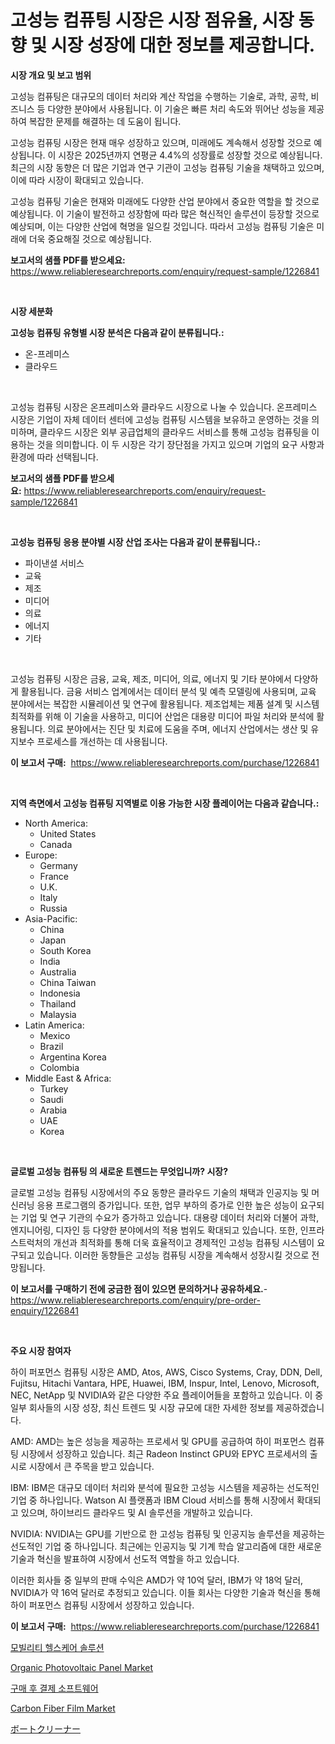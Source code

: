 <p><h1>고성능 컴퓨팅 시장은 시장 점유율, 시장 동향 및 시장 성장에 대한 정보를 제공합니다.</h1></p><p><strong>시장 개요 및 보고 범위</strong></p>
<p><p>고성능 컴퓨팅은 대규모의 데이터 처리와 계산 작업을 수행하는 기술로, 과학, 공학, 비즈니스 등 다양한 분야에서 사용됩니다. 이 기술은 빠른 처리 속도와 뛰어난 성능을 제공하여 복잡한 문제를 해결하는 데 도움이 됩니다.</p><p>고성능 컴퓨팅 시장은 현재 매우 성장하고 있으며, 미래에도 계속해서 성장할 것으로 예상됩니다. 이 시장은 2025년까지 연평균 4.4%의 성장률로 성장할 것으로 예상됩니다. 최근의 시장 동향은 더 많은 기업과 연구 기관이 고성능 컴퓨팅 기술을 채택하고 있으며, 이에 따라 시장이 확대되고 있습니다.</p><p>고성능 컴퓨팅 기술은 현재와 미래에도 다양한 산업 분야에서 중요한 역할을 할 것으로 예상됩니다. 이 기술이 발전하고 성장함에 따라 많은 혁신적인 솔루션이 등장할 것으로 예상되며, 이는 다양한 산업에 혁명을 일으킬 것입니다. 따라서 고성능 컴퓨팅 기술은 미래에 더욱 중요해질 것으로 예상됩니다.</p></p>
<p><strong>보고서의 샘플 PDF를 받으세요:</strong> <a href="https://www.reliableresearchreports.com/enquiry/request-sample/1226841">https://www.reliableresearchreports.com/enquiry/request-sample/1226841</a></p>
<p>&nbsp;</p>
<p><strong>시장 세분화</strong></p>
<p><strong>고성능 컴퓨팅 유형별 시장 분석은 다음과 같이 분류됩니다.:</strong></p>
<p><ul><li>온-프레미스</li><li>클라우드</li></ul></p>
<p>&nbsp;</p>
<p><p>고성능 컴퓨팅 시장은 온프레미스와 클라우드 시장으로 나눌 수 있습니다. 온프레미스 시장은 기업이 자체 데이터 센터에 고성능 컴퓨팅 시스템을 보유하고 운영하는 것을 의미하며, 클라우드 시장은 외부 공급업체의 클라우드 서비스를 통해 고성능 컴퓨팅을 이용하는 것을 의미합니다. 이 두 시장은 각기 장단점을 가지고 있으며 기업의 요구 사항과 환경에 따라 선택됩니다.</p></p>
<p><strong>보고서의 샘플 PDF를 받으세요:</strong>&nbsp;<a href="https://www.reliableresearchreports.com/enquiry/request-sample/1226841">https://www.reliableresearchreports.com/enquiry/request-sample/1226841</a></p>
<p>&nbsp;</p>
<p><strong> 고성능 컴퓨팅 응용 분야별 시장 산업 조사는 다음과 같이 분류됩니다.:</strong></p>
<p><ul><li>파이낸셜 서비스</li><li>교육</li><li>제조</li><li>미디어</li><li>의료</li><li>에너지</li><li>기타</li></ul></p>
<p>&nbsp;</p>
<p><p>고성능 컴퓨팅 시장은 금융, 교육, 제조, 미디어, 의료, 에너지 및 기타 분야에서 다양하게 활용됩니다. 금융 서비스 업계에서는 데이터 분석 및 예측 모델링에 사용되며, 교육 분야에서는 복잡한 시뮬레이션 및 연구에 활용됩니다. 제조업체는 제품 설계 및 시스템 최적화를 위해 이 기술을 사용하고, 미디어 산업은 대용량 미디어 파일 처리와 분석에 활용됩니다. 의료 분야에서는 진단 및 치료에 도움을 주며, 에너지 산업에서는 생산 및 유지보수 프로세스를 개선하는 데 사용됩니다.</p></p>
<p><strong>이 보고서 구매:</strong>&nbsp; <a href="https://www.reliableresearchreports.com/purchase/1226841">https://www.reliableresearchreports.com/purchase/1226841</a></p>
<p>&nbsp;</p>
<p><strong>지역 측면에서 고성능 컴퓨팅 지역별로 이용 가능한 시장 플레이어는 다음과 같습니다.:</strong></p>
<p><ul>
    <li>
        North America:
        <ul>
            <li>United States</li>
            <li>Canada</li>
        </ul>
    </li>
    <li>
        Europe:
        <ul>
            <li>Germany</li>
            <li>France</li>
            <li>U.K.</li>
            <li>Italy</li>
            <li>Russia</li>
        </ul>
    </li>
    <li>
        Asia-Pacific:
        <ul>
            <li>China</li>
            <li>Japan</li>
            <li>South Korea</li>
            <li>India</li>
            <li>Australia</li>
            <li>China Taiwan</li>
            <li>Indonesia</li>
            <li>Thailand</li>
            <li>Malaysia</li>
        </ul>
    </li>
    <li>
        Latin America:
        <ul>
            <li>Mexico</li>
            <li>Brazil</li>
            <li>Argentina Korea</li>
            <li>Colombia</li>
        </ul>
    </li>
    <li>
        Middle East & Africa:
        <ul>
            <li>Turkey</li>
            <li>Saudi</li>
            <li>Arabia</li>
            <li>UAE</li>
            <li>Korea</li>
        </ul>
    </li>
    </ul></p>
<p>&nbsp;</p>
<p><strong>글로벌 고성능 컴퓨팅 의 새로운 트렌드는 무엇입니까? 시장?</strong></p>
<p><p>글로벌 고성능 컴퓨팅 시장에서의 주요 동향은 클라우드 기술의 채택과 인공지능 및 머신러닝 응용 프로그램의 증가입니다. 또한, 업무 부하의 증가로 인한 높은 성능이 요구되는 기업 및 연구 기관의 수요가 증가하고 있습니다. 대용량 데이터 처리와 더불어 과학, 엔지니어링, 디자인 등 다양한 분야에서의 적용 범위도 확대되고 있습니다. 또한, 인프라스트럭처의 개선과 최적화를 통해 더욱 효율적이고 경제적인 고성능 컴퓨팅 시스템이 요구되고 있습니다. 이러한 동향들은 고성능 컴퓨팅 시장을 계속해서 성장시킬 것으로 전망됩니다.</p></p>
<p><strong>이 보고서를 구매하기 전에 궁금한 점이 있으면 문의하거나 공유하세요.</strong>- <a href="https://www.reliableresearchreports.com/enquiry/pre-order-enquiry/1226841">https://www.reliableresearchreports.com/enquiry/pre-order-enquiry/1226841</a></p>
<p>&nbsp;</p>
<p><strong>주요 시장 참여자</strong></p>
<p><p>하이 퍼포먼스 컴퓨팅 시장은 AMD, Atos, AWS, Cisco Systems, Cray, DDN, Dell, Fujitsu, Hitachi Vantara, HPE, Huawei, IBM, Inspur, Intel, Lenovo, Microsoft, NEC, NetApp 및 NVIDIA와 같은 다양한 주요 플레이어들을 포함하고 있습니다. 이 중 일부 회사들의 시장 성장, 최신 트렌드 및 시장 규모에 대한 자세한 정보를 제공하겠습니다.</p><p>AMD: AMD는 높은 성능을 제공하는 프로세서 및 GPU를 공급하여 하이 퍼포먼스 컴퓨팅 시장에서 성장하고 있습니다. 최근 Radeon Instinct GPU와 EPYC 프로세서의 출시로 시장에서 큰 주목을 받고 있습니다.</p><p>IBM: IBM은 대규모 데이터 처리와 분석에 필요한 고성능 시스템을 제공하는 선도적인 기업 중 하나입니다. Watson AI 플랫폼과 IBM Cloud 서비스를 통해 시장에서 확대되고 있으며, 하이브리드 클라우드 및 AI 솔루션을 개발하고 있습니다.</p><p>NVIDIA: NVIDIA는 GPU를 기반으로 한 고성능 컴퓨팅 및 인공지능 솔루션을 제공하는 선도적인 기업 중 하나입니다. 최근에는 인공지능 및 기계 학습 알고리즘에 대한 새로운 기술과 혁신을 발표하여 시장에서 선도적 역할을 하고 있습니다.</p><p>이러한 회사들 중 일부의 판매 수익은 AMD가 약 10억 달러, IBM가 약 18억 달러, NVIDIA가 약 16억 달러로 추정되고 있습니다. 이들 회사는 다양한 기술과 혁신을 통해 하이 퍼포먼스 컴퓨팅 시장에서 성장하고 있습니다.</p></p>
<p><strong>이 보고서 구매:</strong>&nbsp;&nbsp;<a href="https://www.reliableresearchreports.com/purchase/1226841">https://www.reliableresearchreports.com/purchase/1226841</a></p>
<p><p><a href="https://github.com/crfsywufhm81415/Market-Research-Report-List-1/blob/main/6439149186540.md">모빌리티 헬스케어 솔루션</a></p><p><a href="https://issuu.com/reportprime-2/docs/organic-photovoltaic-panel-market-size-2030.pptx">Organic Photovoltaic Panel Market</a></p><p><a href="https://medium.com/@cliftonfisher9067/%EC%A7%80%EB%B6%88-%EC%86%8C%ED%94%84%ED%8A%B8%EC%9B%A8%EC%96%B4-%EC%8B%9C%EC%9E%A5-%EA%B2%BD%EC%9F%81-%EB%B6%84%EC%84%9D-%EC%8B%9C%EC%9E%A5-%EB%8F%99%ED%96%A5-%EB%B0%8F-2031%EB%85%84%EA%B9%8C%EC%A7%80%EC%9D%98-%EC%98%88%EC%B8%A1-66e425b6314e">구매 후 결제 소프트웨어</a></p><p><a href="https://issuu.com/reportprime-2/docs/carbon-fiber-film-market-size-2030.pptx">Carbon Fiber Film Market</a></p><p><a href="https://medium.com/@ozar19732009/%E3%83%9C%E3%83%BC%E3%83%88%E3%82%AF%E3%83%AA%E3%83%BC%E3%83%8A%E3%83%BC%E5%B8%82%E5%A0%B4%E3%81%AE%E3%82%A4%E3%83%B3%E3%82%B5%E3%82%A4%E3%83%88-%E5%B8%82%E5%A0%B4%E5%8B%95%E5%90%91-%E6%88%90%E9%95%B7-2024%E5%B9%B4%E3%81%8B%E3%82%892031%E5%B9%B4%E3%81%BE%E3%81%A7%E3%81%AE%E4%BA%88%E6%B8%AC-083e926c6f64">ボートクリーナー</a></p></p>
